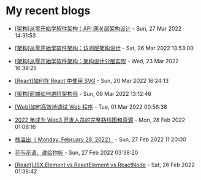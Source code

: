 # My recent blogs 
- [[架构]从零开始学软件架构：API 网关层架构设计](https://www.jonsam.site/2022/03/27/software-architecture-3/) - Sun, 27 Mar 2022 14:31:53 

- [[架构]从零开始学软件架构：访问层架构设计](https://www.jonsam.site/2022/03/26/software-architecture-2/) - Sat, 26 Mar 2022 13:53:00 

- [[架构]从零开始学软件架构：架构设计分层实现](https://www.jonsam.site/2022/03/24/software-architecture-1/) - Wed, 23 Mar 2022 16:39:25 

- [[React]如何在 React 中使用 SVG](https://www.jonsam.site/2022/03/21/%e5%a6%82%e4%bd%95%e5%9c%a8-react-%e4%b8%ad%e4%bd%bf%e7%94%a8-svg/) - Sun, 20 Mar 2022 16:24:13 

- [[架构]前端如何进阶架构师](https://www.jonsam.site/2022/03/06/fe-rchitect/) - Sun, 06 Mar 2022 13:12:46 

- [[Web]如何高效地调试 Web 程序](https://www.jonsam.site/2022/03/01/web-debug/) - Tue, 01 Mar 2022 00:56:38 

- [2022 年成为 Web3 开发人员的完整路线图和资源](https://www.jonsam.site/2022/02/28/2022-web3-roadmap/) - Mon, 28 Feb 2022 01:08:16 

- [栈溢出（ Monday, February 28, 2022）](https://www.jonsam.site/2022/02/27/%e6%a0%88%e6%ba%a2%e5%87%ba%ef%bc%88-monday-february-28-2022%ef%bc%89/) - Sun, 27 Feb 2022 11:20:00 

- [花与花语，说给你听](https://www.jonsam.site/2022/02/27/flower-language/) - Sun, 27 Feb 2022 03:38:20 

- [[React]JSX.Element vs ReactElement vs ReactNode](https://www.jonsam.site/2022/02/26/reactjsx-element-vs-reactelement-vs-reactnode/) - Sat, 26 Feb 2022 01:38:42 
